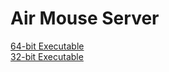 # Air Mouse Server

[64-bit Executable](https://github.com/mahad-ahmed/Air-Mouse-Server/raw/master/x64/Release/Air%20Mouse%20Server.exe)
<br>[32-bit Executable](https://github.com/mahad-ahmed/Air-Mouse-Server/raw/master/Release/Air%20Mouse%20Server.exe)
